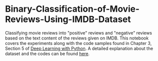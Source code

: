 # Binary-Classification-of-Movie-Reviews-Using-IMDB-Dataset

Classifying movie reviews into "positive" reviews and "negative" reviews based on the text content of the reviews given on IMDB.
This notebook covers the experiments along with the code samples found in Chapter 3, Section 5 of [Deep Learning with Python](https://www.manning.com/books/deep-learning-with-python?a_aid=keras&a_bid=76564dff). A detailed explanation about the dataset and the codes can be found [here](https://github.com/fchollet/deep-learning-with-python-notebooks/blob/master/3.5-classifying-movie-reviews.ipynb).
